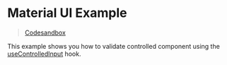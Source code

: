 # Material UI Example

> [Codesandbox](https://codesandbox.io/s/github/edmundhung/conform/tree/main/docs/examples/material-ui)

This example shows you how to validate controlled component using the [useControlledInput](/packages/conform-react/README.md#usecontrolledinput) hook.
